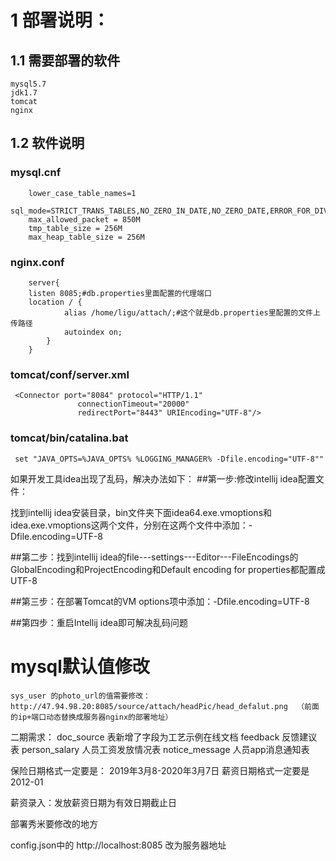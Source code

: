 # 1 部署说明：
## 1.1 需要部署的软件
    mysql5.7
    jdk1.7
    tomcat
    nginx
    
## 1.2 软件说明
   ### mysql.cnf
        lower_case_table_names=1
        sql_mode=STRICT_TRANS_TABLES,NO_ZERO_IN_DATE,NO_ZERO_DATE,ERROR_FOR_DIVISION_BY_ZERO,NO_AUTO_CREATE_USER,NO_ENGINE_SUBSTITUTION
        max_allowed_packet = 850M
        tmp_table_size = 256M
        max_heap_table_size = 256M
    
   ### nginx.conf
        server{
        listen 8085;#db.properties里面配置的代理端口
        location / {
                alias /home/ligu/attach/;#这个就是db.properties里配置的文件上传路径
                autoindex on;
            }
        }
        
   ### tomcat/conf/server.xml
     <Connector port="8084" protocol="HTTP/1.1"
                   connectionTimeout="20000"
                   redirectPort="8443" URIEncoding="UTF-8"/>
        
   ###  tomcat/bin/catalina.bat   
     set "JAVA_OPTS=%JAVA_OPTS% %LOGGING_MANAGER% -Dfile.encoding="UTF-8""
     
     
  如果开发工具idea出现了乱码，解决办法如下：
  ##第一步:修改intellij idea配置文件：
  
  找到intellij idea安装目录，bin文件夹下面idea64.exe.vmoptions和idea.exe.vmoptions这两个文件，分别在这两个文件中添加：-Dfile.encoding=UTF-8
  
  ##第二步：找到intellij idea的file---settings---Editor---FileEncodings的GlobalEncoding和ProjectEncoding和Default encoding for properties都配置成UTF-8
  
  ##第三步：在部署Tomcat的VM options项中添加：-Dfile.encoding=UTF-8
  
  ##第四步：重启Intellij idea即可解决乱码问题
  
  
  # mysql默认值修改
    sys_user 的photo_url的值需要修改：http://47.94.98.20:8085/source/attach/headPic/head_defalut.png  （前面的ip+端口动态替换成服务器nginx的部署地址）
    
    
    
    
    
    
   二期需求：
   doc_source 表新增了字段为工艺示例在线文档
   feedback 反馈建议表
   person_salary 人员工资发放情况表
   notice_message 人员app消息通知表
   
   
   
   
   
   保险日期格式一定要是：
   2019年3月8-2020年3月7日
   薪资日期格式一定要是
   2012-01
   
   薪资录入：发放薪资日期为有效日期截止日
   
   
   
   部署秀米要修改的地方
   
   config.json中的 
   http://localhost:8085  改为服务器地址
   